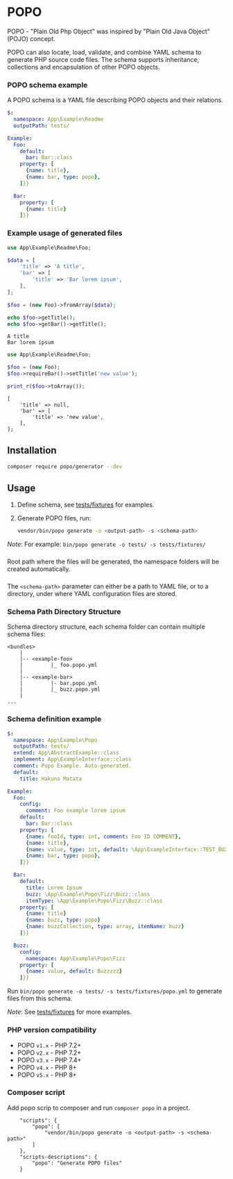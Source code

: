 # POPO

POPO - "Plain Old Php Object" was inspired by "Plain Old Java Object" (POJO) concept.

POPO can also locate, load, validate, and combine YAML schema to generate PHP source code files.
The schema supports inheritance, collections and encapsulation of other POPO objects.


### POPO schema example

A POPO schema is a YAML file describing POPO objects and their relations.

```yaml
$:
  namespace: App\Example\Readme
  outputPath: tests/

Example:
  Foo:
    default:
      bar: Bar::class
    property: [
      {name: title},
      {name: bar, type: popo},
    ]}}

  Bar:
    property: [
      {name: title}
    ]}}

```

### Example usage of generated files

```php
use App\Example\Readme\Foo;

$data = [
    'title' => 'A title',
    'bar' => [
        'title' => 'Bar lorem ipsum',
    ],
];

$foo = (new Foo)->fromArray($data);

echo $foo->getTitle();
echo $foo->getBar()->getTitle();
```

```
A title
Bar lorem ipsum
```


```php
use App\Example\Readme\Foo;

$foo = (new Foo);
$foo->requireBar()->setTitle('new value');

print_r($foo->toArray());
```

```
[
    'title' => null,
    'bar' => [
        'title' => 'new value',
    ],
];
```


## Installation

```sh
composer require popo/generator --dev
```


## Usage

1. Define schema, see [tests/fixtures](tests/fixtures/) for examples.

2. Generate POPO files, run:

    ```sh
    vendor/bin/popo generate -o <output-path> -s <schema-path>
    ```

_Note_: For example: `bin/popo generate -o tests/ -s tests/fixtures/`


### <output-path>

Root path where the files will be generated, the namespace folders will be created automatically.

### <schema-path>

The `<schema-path>` parameter can either be a path to YAML file, or to a directory, under where YAML configuration files are stored.

### Schema Path Directory Structure

Schema directory structure, each schema folder can contain multiple schema files:

```
<bundles>
    |
    |-- <example-foo>
    |         |_ foo.popo.yml
    |         
    |-- <example-bar>
    |         |- bar.popo.yml   
    |         |_ buzz.popo.yml   
    |
...
```

### Schema definition example

```yaml
$:
  namespace: App\Example\Popo
  outputPath: tests/
  extend: App\AbstractExample::class
  implement: App\ExampleInterface::class
  comment: Popo Example. Auto-generated.
  default:
    title: Hakuna Matata

Example:
  Foo:
    config:
      comment: Foo example lorem ipsum
    default:
      bar: Bar::class
    property: [
      {name: fooId, type: int, comment: Foo ID COMMENT},
      {name: title},
      {name: value, type: int, default: \App\ExampleInterface::TEST_BUZZ},
      {name: bar, type: popo},
    ]}}

  Bar:
    default:
      title: Lorem Ipsum
      buzz: \App\Example\Popo\Fizz\Buzz::class
      itemType: \App\Example\Popo\Fizz\Buzz::class
    property: [
      {name: title}
      {name: buzz, type: popo}
      {name: buzzCollection, type: array, itemName: buzz}
    ]}}

  Buzz:
    config:
      namespace: App\Example\Popo\Fizz
    property: [
      {name: value, default: Buzzzzz}
    ]}}

```

Run `bin/popo generate -o tests/ -s tests/fixtures/popo.yml` to generate files from this schema.

_Note_: See [tests/fixtures](tests/fixtures) for more examples.

### PHP version compatibility

- POPO `v1.x` - PHP 7.2+
- POPO `v2.x` - PHP 7.2+
- POPO `v3.x` - PHP 7.4+
- POPO `v4.x` - PHP 8+
- POPO `v5.x` - PHP 8+


### Composer script

Add popo scrip to composer and run `composer popo` in a project.

```
    "scripts": {
        "popo": [
            "vendor/bin/popo generate -o <output-path> -s <schema-path>"
        ]
    },
    "scripts-descriptions": {
        "popo": "Generate POPO files"
    }
```
